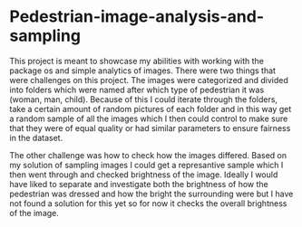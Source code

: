 # Pedestrian-image-analysis-and-sampling
This project is meant to showcase my abilities with working with the package os and simple analytics of images. 
There were two things that were challenges on this project. The images were categorized and divided into folders which were named after which type of pedestrian it was (woman, man, child). Because of this I could iterate through the folders, take a certain  amount of random pictures of each folder and in this way get a random sample of all the images which I then could control to make sure that they were of equal quality or had similar parameters to ensure fairness in the dataset. 

The other challenge was how to check how the images differed. Based on my solution of sampling images I could get a represantive sample which I then went through and checked brightness of the image. Ideally I would have liked to separate and investigate both the brightness of how the pedestrian was dressed and how the bright the surrounding were but I have not found a solution for this yet so for now it checks the overall brightness of the image. 
